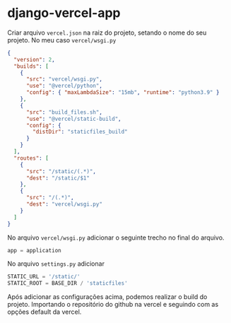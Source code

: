 # django-vercel-app

Criar arquivo `vercel.json` na raiz do projeto, setando o nome do seu projeto. No meu caso `vercel/wsgi.py`

```json
{
  "version": 2,
  "builds": [
    {
      "src": "vercel/wsgi.py",
      "use": "@vercel/python",
      "config": { "maxLambdaSize": "15mb", "runtime": "python3.9" }
    },
    {
      "src": "build_files.sh",
      "use": "@vercel/static-build",
      "config": {
        "distDir": "staticfiles_build"
      }
    }
  ],
  "routes": [
    {
      "src": "/static/(.*)",
      "dest": "/static/$1"
    },
    {
      "src": "/(.*)",
      "dest": "vercel/wsgi.py"
    }
  ]
}
```

No arquivo `vercel/wsgi.py` adicionar o seguinte trecho no final do arquivo.

```python
app = application
```


No arquivo `settings.py` adicionar

```python
STATIC_URL = '/static/'
STATIC_ROOT = BASE_DIR / 'staticfiles'
```

Após adicionar as configurações acima, podemos realizar o build do projeto. Importando o repositório do github na vercel e seguindo com as opções default da vercel.

